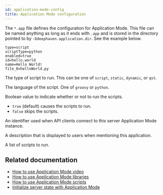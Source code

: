 ```yaml
---
id: application-mode-config
title: Application Mode configuration
---
```


The `*.app` file defines the configuration for Application Mode. This file can be named anything as long as it ends with `.app` and is stored in the directory pointed to by `-Ddeephaven.application.dir`. See the example below.

```
type=script
scriptType=python
enabled=true
id=hello.world
name=Hello World!
file_0=helloWorld.py
```

<ParamTable>
<Param name="type" type="String">

The type of script to run. This can be one of `script`, `static`, `dynamic`, or `qst`.

</Param>
<Param name="scriptType" type="String">

The language of the script. One of `groovy` or `python`.

</Param>
<Param name="enabled" type="Boolean">

Boolean value to indicate whether or not to run the scripts.

- `true` (default) causes the scripts to run.
- `false` skips the scripts.

</Param>
<Param name="id" type="String">

An identifier used when API clients connect to this server Application Mode instance.

</Param>
<Param name="name" type="String">

A description that is displayed to users when mentioning this application.

</Param>
<Param name="file_<n>" type="String">

A list of scripts to run.

</Param>
</ParamTable>

## Related documentation

- [How to use Application Mode video](https://youtu.be/GNm1k0WiRMQ)
- [How to use Application Mode libraries](../../how-to-guides/application-mode-libraries.md)
- [How to use Application Mode scripts](../../how-to-guides/application-mode-script.md)
- [Initialize server state with Application Mode](../../how-to-guides/app-mode.md)
